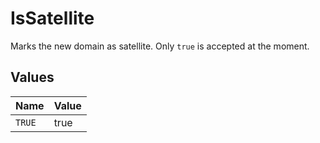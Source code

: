 # IsSatellite

Marks the new domain as satellite. Only `true` is accepted at the moment.


## Values

| Name   | Value  |
| ------ | ------ |
| `TRUE` | true   |